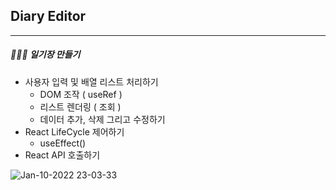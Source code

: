 ## Diary Editor

---

##### 🧑🏻‍💻 일기장 만들기

-   사용자 입력 및 배열 리스트 처리하기
    -   DOM 조작 ( useRef )
    -   리스트 렌더링 ( 조회 )
    -   데이터 추가, 삭제 그리고 수정하기
-   React LifeCycle 제어하기
    -   useEffect()
-   React API 호출하기

![Jan-10-2022 23-03-33](https://user-images.githubusercontent.com/72742121/148778943-504f8266-f84e-4433-99f3-d92f5a9fa90f.gif)
